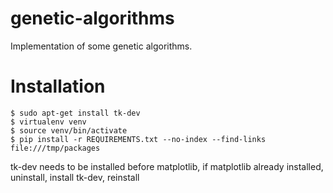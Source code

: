 genetic-algorithms
==================

Implementation of some genetic algorithms.

Installation
============
   
    $ sudo apt-get install tk-dev
    $ virtualenv venv
    $ source venv/bin/activate
    $ pip install -r REQUIREMENTS.txt --no-index --find-links file:///tmp/packages

tk-dev needs to be installed before matplotlib, if matplotlib already installed,
uninstall, install tk-dev, reinstall
 
